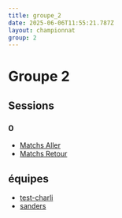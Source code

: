 ```yaml
---
title: groupe_2
date: 2025-06-06T11:55:21.787Z
layout: championnat
group: 2
---
```


# Groupe 2

## Sessions


###  0
- [Matchs Aller](/scores/session-0/groupe-2/aller/)
- [Matchs Retour](/scores/session-0/groupe-2/retour/)

## équipes
- [test-charli](/teams/test-charli)
- [sanders](/teams/sanders)
